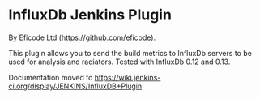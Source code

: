 # InfluxDb Jenkins Plugin

By Eficode Ltd (https://github.com/eficode).

This plugin allows you to send the build metrics to InfluxDb servers to be used for analysis and radiators. 
Tested with InfluxDb 0.12 and 0.13.

Documentation moved to https://wiki.jenkins-ci.org/display/JENKINS/InfluxDB+Plugin
